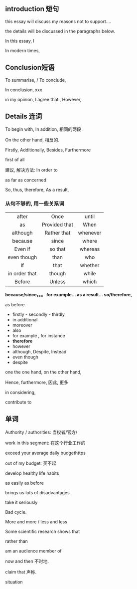 ## introduction 短句

this essay will discuss my reasons not to support....

the details will be discussed in the paragraphs below.

In this essay, I

In modern times, 



## Conclusion短语

To summarise, / To conclude,

In conclusion, xxx

in my opinion, I agree that , However,





## Details 连词

To begin with, In addition,  相同的两段

On the other hand, 相反的. 

Firstly, Additionally, Besides, Furthermore

first of all

建议, 解决方法: In order to



as far as concerned

So, thus, therefore, As a result,



### 从句不够的, 用一些关系词

|               |               |          |
| :-----------: | :-----------: | :------: |
|     after     |     Once      |  until   |
|      as       | Provided that |   When   |
|   although    |  Rather that  | whenever |
|    because    |     since     |  where   |
|    Even if    |    so that    | whereas  |
|  even though  |     than      |   who    |
|      If       |     that      | whether  |
| in order that |    though     |  while   |
|    Before     |    Unless     |  which   |

**because/since。。。 for example...  as a result...  so/therefore,**

as before

- firstly - secondly - thirdly
- in additional
- moreover
- also
- for example , for instance
- **therefore**
- however
- although, Despite, Instead
- even though
- despite

one the one hand,   on the other hand,

Hence, furthermore, 因此, 更多

in considering, 

contribute to



## 单词

Authority / authorities: 当权者/官方/

work in this segment: 在这个行业工作的

exceed your average daily budgethttps

out of my budget: 买不起



develop healthy life habits

as easily as before

brings us lots of disadvantages

take it seriously

Bad cycle. 

More and more / less and less

Some scientific research shows that

rather than

am an audience member of

now and then 不时地.

claim that 声称.



situation







